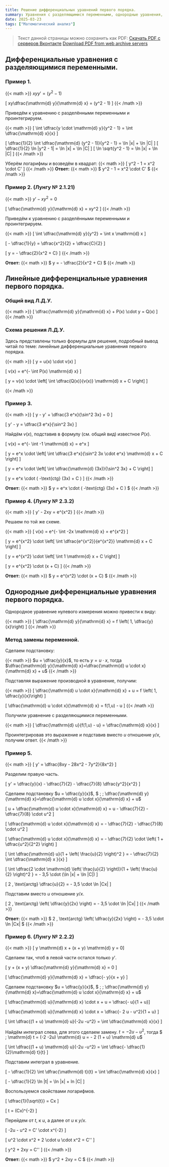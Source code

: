 ```yaml
---
title: Решение дифференциальных уравнений первого порядка.
summary: Уравнения с разделяющимися переменными, однородные уравнения, линейные уравнения.
date: 2025-03-23
tags: ["Математический анализ"]
---
```

> Текст данной страницы можно сохранить как PDF:
> [Скачать PDF с серверов Вконтакте](https://vk.com/doc-228086099_685478384)
> [Download PDF from web archive servers](https://archive.org/download/20250323_20250323_0600/Solution-of-first-order-differential-equations.pdf)

## Дифференциальные уравнения с разделяющимися переменными.
### Пример 1.

{{< math >}}
$xyy' = (y^2 - 1)$

\[ xy\dfrac{\mathrm{d} y}{\mathrm{d} x} = (y^2 - 1) \]
{{< /math >}}

Приведём к уравнению с разделёнными переменными и проинтегрируем.

{{< math >}}
\[ \int \dfrac{y \cdot \mathrm{d} y}{y^2 - 1} = \int \dfrac{\mathrm{d} x}{x} \]

\[ \dfrac{1}{2} \int \dfrac{\mathrm{d} (y^2 - 1)}{y^2 - 1} = \ln |x| + \ln |C| \]
\[ \dfrac{1}{2} \ln |y^2 - 1| = \ln |x| + \ln |C| \]
\[ \ln \sqrt{y^2 - 1} = \ln |x| + \ln |C| \]
{{< /math >}}

Уберём логарифмы и возведём в квадрат:
{{< math >}}
\[ y^2 - 1 = x^2 \cdot C' \]
{{< /math >}}
**Ответ:** {{< math >}} $ y^2 - 1 = x^2 \cdot C' $ {{< /math >}}

### Пример 2. (Лунгу № 2.1.21)
{{< math >}}
$y' - xy^2 = 0$

\[ \dfrac{\mathrm{d} y}{\mathrm{d} x} = xy^2 \]
{{< /math >}}

Приведём к уравнению с разделёнными переменными и проинтегрируем.

{{< math >}}
\[ \int \dfrac{\mathrm{d} y}{y^2} = \int x \mathrm{d} x \]

\[ - \dfrac{1}{y} = \dfrac{x^2}{2} + \dfrac{C}{2} \]

\[ y = - \dfrac{2}{x^2 + C} \]
{{< /math >}}

**Ответ:** {{< math >}} $ y = - \dfrac{2}{x^2 + C} $ {{< /math >}}

## Линейные дифференциальные уравнения первого порядка.

### Общий вид Л.Д.У.
{{< math >}}
\[ \dfrac{\mathrm{d} y}{\mathrm{d} x} + P(x) \cdot y = Q(x) \]
{{< /math >}}
### Схема решения Л.Д.У.

Здесь представлены только формулы для решения, подробный вывод читай по теме: линейные дифференциальные уравнения первого порядка. 

{{< math >}}
\[ y = u(x) \cdot v(x) \]

\[ v(x) = e^{- \int P(x) \mathrm{d} x} \]

\[ y = v(x) \cdot \left[ \int \dfrac{Q(x)}{v(x)} \mathrm{d} x + C \right]  \]

{{< /math >}}

### Пример 3.
{{< math >}}
\[ y - y' + \dfrac{3 e^x}{\sin^2 3x} = 0 \]

\[ y' - y = \dfrac{3 e^x}{\sin^2 3x} \]

Найдём $v(x)$, подставив в формулу (см. общий вид) известное $P(x)$.

\[ v(x) = e^{- \int -1 \mathrm{d} x} = e^x \]

\[ y = e^x \cdot \left[ \int \dfrac{3 e^x}{\sin^2 3x \cdot e^x} \mathrm{d} x + C \right]  \]

\[ y = e^x \cdot \left[ \int \dfrac{\mathrm{d} (3x)}{\sin^2 3x}  + C \right] \]

\[ y = e^x \cdot ( -\text{ctg} (3x)  + C ) \]
{{< /math >}}

**Ответ:** {{< math >}} $ y = e^x \cdot ( -\text{ctg} (3x)  + C ) $ {{< /math >}}

### Пример 4. (Лунгу № 2.3.2)
{{< math >}}
\[ y' - 2xy = e^{x^2} \]
{{< /math >}}

Решаем по той же схеме.

{{< math >}}
\[ v(x) = e^{- \int -2x \mathrm{d} x} = e^{x^2} \]

\[  y = e^{x^2} \cdot \left[ \int \dfrac{e^{x^2}}{e^{x^2}} \mathrm{d} x + C \right] \]

\[  y = e^{x^2} \cdot \left[ \int 1 \mathrm{d} x + C \right] \]

\[  y = e^{x^2} \cdot (x + C) \]
{{< /math >}}

**Ответ:** {{< math >}} $ y = e^{x^2} \cdot (x + C) $ {{< /math >}}

## Однородные дифференциальные уравнения первого порядка.

Однородное уравнение нулевого измерения можно привести к виду:

{{< math >}}
\[ \dfrac{\mathrm{d} y}{\mathrm{d} x} = f \left( 1, \dfrac{y}{x}\right) \]
{{< /math >}}

### Метод замены переменной.

Сделаем подстановку:

{{< math >}}
$u = \dfrac{y}{x}$, то есть $y = u \cdot x$, тогда $\dfrac{\mathrm{d} y}{\mathrm{d} x}=\dfrac{\mathrm{d} u \cdot x}{\mathrm{d} x} + u$
{{< /math >}}

Подставляя выражение производной в уравнение, получим:

{{< math >}}
\[ \dfrac{\mathrm{d} u \cdot x}{\mathrm{d} x} + u = f \left( 1, \dfrac{y}{x}\right) \]

\[ \dfrac{\mathrm{d} u \cdot x}{\mathrm{d} x} = f(1,u) - u \]
{{< /math >}}

Получили уравнение с разделяющимися переменными.

{{< math >}}
\[ \dfrac{\mathrm{d} u}{f(1,u) - u} = \dfrac{\mathrm{d} x}{x} \]

Проинтегрировав это выражение и подставив вместо $u$ отношение $y/x$, получим ответ.
{{< /math >}}

### Пример 5.
{{< math >}}
\[ y' = \dfrac{8xy - 28x^2 - 7y^2}{8x^2} \]

Разделим правую часть.

\[ y' = \dfrac{y}{x} - \dfrac{7}{2} - \dfrac{7}{8} \dfrac{y^2}{x^2}   \]

Сделаем подстановку $u = \dfrac{y}{x}$, $ \; \; \dfrac{\mathrm{d} y}{\mathrm{d} x}=\dfrac{\mathrm{d} u \cdot x}{\mathrm{d} x} + u$

\[ u + \dfrac{\mathrm{d} u \cdot x}{\mathrm{d} x} = u - \dfrac{7}{2} - \dfrac{7}{8} \cdot u^2   \]

\[ \dfrac{\mathrm{d} u \cdot x}{\mathrm{d} x} = - \dfrac{7}{2} - \dfrac{7}{8} \cdot u^2   \]

\[ \dfrac{\mathrm{d} u \cdot x}{\mathrm{d} x} = - \dfrac{7}{2} \cdot \left( 1 + \dfrac{u^2}{2^2} \right) \]

\[ \int \dfrac{\mathrm{d} u}{1 + \left( \frac{u}{2} \right)^2 } = - \dfrac{7}{2} \int \dfrac{\mathrm{d} x }{x} \]

\[ \int \dfrac{2 \cdot \mathrm{d} \left( \frac{u}{2} \right)}{1 + \left( \frac{u}{2} \right)^2 } = - 3,5 \cdot (\ln |x| + \ln |C|) \]

\[ 2 \, \text{arctg} \dfrac{u}{2} = - 3,5 \cdot \ln |Cx| \]

Подставим вместо $u$ отношение $y/x$.

\[ 2 \, \text{arctg} \left(  \dfrac{y}{2x} \right) = - 3,5 \cdot \ln |Cx| \]
{{< /math >}}

**Ответ:** {{< math >}} $ 2 \, \text{arctg} \left(  \dfrac{y}{2x} \right) = - 3,5 \cdot \ln |Cx| $ {{< /math >}}

### Пример 6. (Лунгу № 2.2.2)
{{< math >}}
\[ y \mathrm{d} x + (x + y) \mathrm{d} y = 0\]

Сделаем так, чтоб в левой части остался только $y'$.

\[ y + (x + y) \dfrac{\mathrm{d} y}{\mathrm{d} x} = 0  \]

\[ \dfrac{\mathrm{d} y}{\mathrm{d} x} = \dfrac{- y}{x + y}  \]

Сделаем подстановку $u = \dfrac{y}{x}$, $ \; \; \dfrac{\mathrm{d} y}{\mathrm{d} x}=\dfrac{\mathrm{d} u \cdot x}{\mathrm{d} x} + u$ 

\[ \dfrac{\mathrm{d} u}{\mathrm{d} x} \cdot x + u =  \dfrac{- u}{1 + u}\]

\[ \dfrac{\mathrm{d} u}{\mathrm{d} x} \cdot x = \dfrac{- 2 u - u^2}{1 + u}  \]

\[ \int \dfrac{(1 + u) \mathrm{d} u}{-2u -u^2} = \int \dfrac{\mathrm{d} x}{x} \]

Найдём интеграл слева, для этого сделаем замену. $t = -2u - u^2$, тогда $ \; \mathrm{d} t = (-2 -2u) \mathrm{d} u = - 2 (1 + u) \mathrm{d} u$

\[ \int \dfrac{(1 + u) \mathrm{d} u}{-2u -u^2} = \int \dfrac{- \dfrac{1}{2}\mathrm{d} t}{t}  \]

Подставим интеграл в уравнение.

\[ - \dfrac{1}{2} \int \dfrac{\mathrm{d} t}{t} = \int \dfrac{\mathrm{d} x}{x}   \]

\[ - \dfrac{1}{2} \ln |t| = \ln |x| + ln |C|   \]

Воспользуемся свойствами логарифмов.

\[ \dfrac{1}{\sqrt{t}} = Cx \]

\[ t = (Cx)^{-2}  \]

Перейдем от $t$, к $u$, а далее от $u$ к $y/x$.

\[ -2u - u^2 = C' \cdot x^{-2}   \]

\[ u^2 \cdot x^2 + 2 \cdot u \cdot x^2 = C'' \]

\[ y^2 + 2xy = C''  \]
{{< /math >}}

**Ответ:** {{< math >}} $ y^2 + 2xy = C $ {{< /math >}}